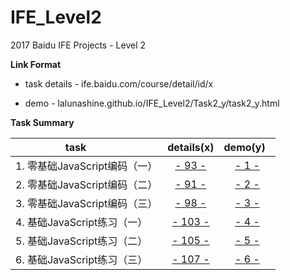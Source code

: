 # IFE_Level2
2017 Baidu IFE Projects - Level 2

**Link Format**

- task details - ife.baidu.com/course/detail/id/x

- demo - lalunashine.github.io/IFE_Level2/Task2_y/task2_y.html


**Task Summary**

| task                      | details(x)                                  | demo(y)   |
| -------------             | :-------------:                                   | :-------------:| 
| 1. 零基础JavaScript编码（一）| [- 93 -](http://ife.baidu.com/course/detail/id/93)| [- 1 -]( http://lalunashine.github.io/IFE_Level2/Task2_1/task2_1.html)|
| 2. 零基础JavaScript编码（二）| [- 91 -](http://ife.baidu.com/course/detail/id/91)| [- 2 -]( http://lalunashine.github.io/IFE_Level2/Task2_2/task2_2.html)|
| 3. 零基础JavaScript编码（三）| [- 98 -](http://ife.baidu.com/course/detail/id/98)| [- 3 -]( http://lalunashine.github.io/IFE_Level2/Task2_3/task2_3.html)|
| 4. 基础JavaScript练习（一）| [- 103 -](http://ife.baidu.com/course/detail/id/103)| [- 4 -]( http://lalunashine.github.io/IFE_Level2/Task2_4/task2_4.html)|
| 5. 基础JavaScript练习（二）| [- 105 -](http://ife.baidu.com/course/detail/id/105)| [- 5 -]( http://lalunashine.github.io/IFE_Level2/Task2_5/task2_5.html)|
| 6. 基础JavaScript练习（三）| [- 107 -](http://ife.baidu.com/course/detail/id/107)| [- 6 -]( http://lalunashine.github.io/IFE_Level2/Task2_6/task2_6.html)|
